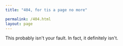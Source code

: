 ```yaml
---
title: "404, for tis a page no more"

permalink: /404.html
layout: page
---
```


This probably isn't your fault. In fact, it definitely isn't.